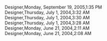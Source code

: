 ﻿Designer,Monday, September 19, 2005,1:35 PM  Designer,Thursday, July 1, 2004,3:32 AM  Designer,Thursday, July 1, 2004,3:30 AM  Designer,Thursday, July 1, 2004,3:28 AM  Designer,Monday, June 21, 2004,2:11 AM  Designer,Monday, June 21, 2004,2:08 AM